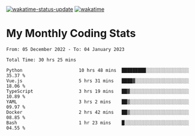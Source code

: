 [![wakatime-status-update](https://github.com/noopurphalak/noopurphalak/workflows/wakatime-status-update/badge.svg)](https://github.com/noopurphalak/noopurphalak/actions/workflows/main.yml)
[![wakatime](https://wakatime.com/badge/user/80ace140-ef40-4fdd-b8ed-f3be3d2e1aea.svg)](https://wakatime.com/@80ace140-ef40-4fdd-b8ed-f3be3d2e1aea)

# My Monthly Coding Stats

<!--START_SECTION:waka-->

```text
From: 05 December 2022 - To: 04 January 2023

Total Time: 30 hrs 25 mins

Python                     10 hrs 48 mins  █████████░░░░░░░░░░░░░░░░   35.37 %
Vue.js                     5 hrs 31 mins   ████▓░░░░░░░░░░░░░░░░░░░░   18.06 %
TypeScript                 3 hrs 19 mins   ██▓░░░░░░░░░░░░░░░░░░░░░░   10.89 %
YAML                       3 hrs 2 mins    ██▒░░░░░░░░░░░░░░░░░░░░░░   09.97 %
Docker                     2 hrs 42 mins   ██▒░░░░░░░░░░░░░░░░░░░░░░   08.85 %
Bash                       1 hr 23 mins    █░░░░░░░░░░░░░░░░░░░░░░░░   04.55 %
```

<!--END_SECTION:waka-->
